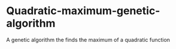 # Quadratic-maximum-genetic-algorithm
A genetic algorithm the finds the maximum of a quadratic function
